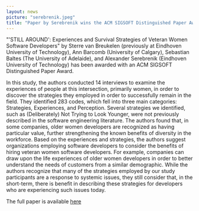 ```yaml
---
layout: news
picture: "serebrenik.jpeg"
title: "Paper by Serebrenik wins the ACM SIGSOFT Distinguished Paper Award at ICSE 2023"
---
```


"'STILL AROUND': Experiences and Survival Strategies of Veteran Women Software Developers" by Sterre van Breukelen (previously at Eindhoven University of Technology),  Ann Barcomb (University of Calgary), Sebastian Baltes (The University of Adelaide), and Alexander Serebrenik (Eindhoven University of Technology) has been awarded with an ACM SIGSOFT Distinguished Paper Award.

In this study, the authors conducted 14 interviews to examine the experiences of people at this intersection, primarily women, in order to discover the strategies they employed in order to successfully remain in the field. They identified 283 codes, which fell into three main categories: Strategies, Experiences, and Perception. Several strategies we identified, such as (Deliberately) Not Trying to Look Younger, were not previously described in the software engineering literature. The authors found that, in some companies, older women developers are recognized as having particular value, further strengthening the known benefits of diversity in the workforce. Based on the experiences and strategies, the authors suggest organizations employing software developers to consider the benefits of hiring veteran women software developers. For example, companies can draw upon the life experiences of older women developers in order to better understand the needs of customers from a similar demographic. While the authors recognize that many of the strategies employed by our study participants are a response to systemic issues, they still consider that, in the short-term, there is benefit in describing these strategies for developers who are experiencing such issues today.

The full paper is available [here](https://www.win.tue.nl/~aserebre/ICSE2023Sterre.pdf)